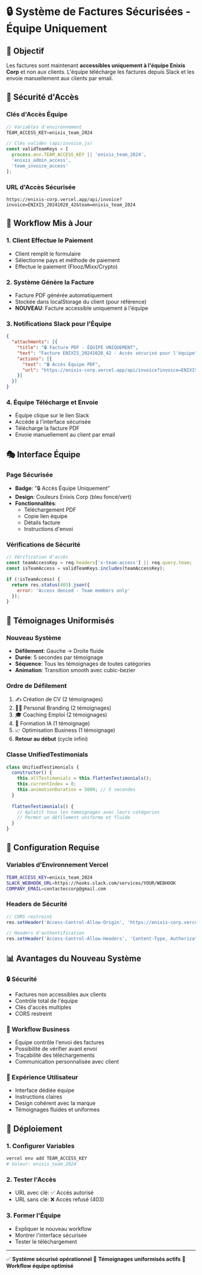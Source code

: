 # 🔒 Système de Factures Sécurisées - Équipe Uniquement

## 🎯 Objectif

Les factures sont maintenant **accessibles uniquement à l'équipe Enixis Corp** et non aux clients. L'équipe télécharge les factures depuis Slack et les envoie manuellement aux clients par email.

## 🔐 Sécurité d'Accès

### Clés d'Accès Équipe
```javascript
// Variables d'environnement
TEAM_ACCESS_KEY=enixis_team_2024

// Clés valides (api/invoice.js)
const validTeamKeys = [
  process.env.TEAM_ACCESS_KEY || 'enixis_team_2024',
  'enixis_admin_access', 
  'team_invoice_access'
];
```

### URL d'Accès Sécurisée
```
https://enixis-corp.vercel.app/api/invoice?invoice=ENIXIS_20241028_42&team=enixis_team_2024
```

## 🚀 Workflow Mis à Jour

### 1. Client Effectue le Paiement
- Client remplit le formulaire
- Sélectionne pays et méthode de paiement
- Effectue le paiement (Flooz/Mixx/Crypto)

### 2. Système Génère la Facture
- Facture PDF générée automatiquement
- Stockée dans localStorage du client (pour référence)
- **NOUVEAU**: Facture accessible uniquement à l'équipe

### 3. Notifications Slack pour l'Équipe
```json
{
  "attachments": [{
    "title": "🔒 Facture PDF - ÉQUIPE UNIQUEMENT",
    "text": "Facture ENIXIS_20241028_42 - Accès sécurisé pour l'équipe",
    "actions": [{
      "text": "🔒 Accès Équipe PDF",
      "url": "https://enixis-corp.vercel.app/api/invoice?invoice=ENIXIS_20241028_42&team=enixis_team_2024"
    }]
  }]
}
```

### 4. Équipe Télécharge et Envoie
- Équipe clique sur le lien Slack
- Accède à l'interface sécurisée
- Télécharge la facture PDF
- Envoie manuellement au client par email

## 🎭 Interface Équipe

### Page Sécurisée
- **Badge**: "🔒 Accès Équipe Uniquement"
- **Design**: Couleurs Enixis Corp (bleu foncé/vert)
- **Fonctionnalités**:
  - Téléchargement PDF
  - Copie lien équipe
  - Détails facture
  - Instructions d'envoi

### Vérifications de Sécurité
```javascript
// Vérification d'accès
const teamAccessKey = req.headers['x-team-access'] || req.query.team;
const isTeamAccess = validTeamKeys.includes(teamAccessKey);

if (!isTeamAccess) {
  return res.status(403).json({ 
    error: 'Access denied - Team members only'
  });
}
```

## 📱 Témoignages Uniformisés

### Nouveau Système
- **Défilement**: Gauche → Droite fluide
- **Durée**: 5 secondes par témoignage
- **Séquence**: Tous les témoignages de toutes catégories
- **Animation**: Transition smooth avec cubic-bezier

### Ordre de Défilement
1. ✍️ Création de CV (2 témoignages)
2. 🧑‍💼 Personal Branding (2 témoignages)  
3. 🎓 Coaching Emploi (2 témoignages)
4. 🤖 Formation IA (1 témoignage)
5. 📈 Optimisation Business (1 témoignage)
6. **Retour au début** (cycle infini)

### Classe UnifiedTestimonials
```javascript
class UnifiedTestimonials {
  constructor() {
    this.allTestimonials = this.flattenTestimonials();
    this.currentIndex = 0;
    this.animationDuration = 5000; // 5 secondes
  }
  
  flattenTestimonials() {
    // Aplatit tous les témoignages avec leurs catégories
    // Permet un défilement uniforme et fluide
  }
}
```

## 🔧 Configuration Requise

### Variables d'Environnement Vercel
```bash
TEAM_ACCESS_KEY=enixis_team_2024
SLACK_WEBHOOK_URL=https://hooks.slack.com/services/YOUR/WEBHOOK
COMPANY_EMAIL=contacteccorp@gmail.com
```

### Headers de Sécurité
```javascript
// CORS restreint
res.setHeader('Access-Control-Allow-Origin', 'https://enixis-corp.vercel.app');

// Headers d'authentification
res.setHeader('Access-Control-Allow-Headers', 'Content-Type, Authorization, X-Team-Access');
```

## 📊 Avantages du Nouveau Système

### 🔒 Sécurité
- Factures non accessibles aux clients
- Contrôle total de l'équipe
- Clés d'accès multiples
- CORS restreint

### 💼 Workflow Business
- Équipe contrôle l'envoi des factures
- Possibilité de vérifier avant envoi
- Traçabilité des téléchargements
- Communication personnalisée avec client

### 🎯 Expérience Utilisateur
- Interface dédiée équipe
- Instructions claires
- Design cohérent avec la marque
- Témoignages fluides et uniformes

## 🚀 Déploiement

### 1. Configurer Variables
```bash
vercel env add TEAM_ACCESS_KEY
# Valeur: enixis_team_2024
```

### 2. Tester l'Accès
- URL avec clé: ✅ Accès autorisé
- URL sans clé: ❌ Accès refusé (403)

### 3. Former l'Équipe
- Expliquer le nouveau workflow
- Montrer l'interface sécurisée
- Tester le téléchargement

---

✅ **Système sécurisé opérationnel**
🔄 **Témoignages uniformisés actifs**
🎯 **Workflow équipe optimisé**